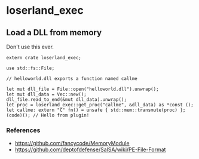 # loserland_exec

## Load a DLL from memory

Don't use this ever.

```
extern crate loserland_exec;

use std::fs::File;

// helloworld.dll exports a function named callme

let mut dll_file = File::open("helloworld.dll").unwrap();
let mut dll_data = Vec::new();
dll_file.read_to_end(&mut dll_data).unwrap();
let proc = loserland_exec::get_proc("callme", &dll_data) as *const ();
let callme: extern "C" fn() = unsafe { std::mem::transmute(proc) };
(code)(); // Hello from plugin!
```
### References

* https://github.com/fancycode/MemoryModule
* https://github.com/deptofdefense/SalSA/wiki/PE-File-Format
